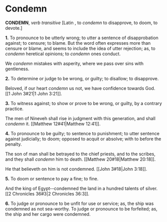 # Condemn

**CONDEMN**, _verb transitive_ \[Latin , to _condemn_ to disapprove, to doom, to devote.\]

**1.** To pronounce to be utterly wrong; to utter a sentence of disapprobation against; to censure; to blame. But the word often expresses more than censure or blame, and seems to include the idea of utter rejection; as, to _condemn_ heretical opinions; to _condemn_ ones conduct.

We _condemn_ mistakes with asperity, where we pass over sins with gentleness.

**2.** To determine or judge to be wrong, or guilty; to disallow; to disapprove.

Beloved, if our heart _condemn_ us not, we have confidence towards God. [[1 John 3#21|1 John 3:21]].

**3.** To witness against; to show or prove to be wrong, or guilty, by a contrary practice.

The men of Nineveh shall rise in judgment with this generation, and shall _condemn_ it. [[Matthew 12#41|Matthew 12:41]].

**4.** To pronounce to be guilty; to sentence to punishment; to utter sentence against judicially; to doom; opposed to acquit or absolve; with to before the penalty.

The son of man shall be betrayed to the chief priests, and to the scribes, and they shall _condemn_ him to death. [[Matthew 20#18|Matthew 20:18]].

He that believeth on him is not condemned. [[John 3#18|John 3:18]].

**5.** To doom or sentence to pay a fine; to fine.

And the king of Egypt--condemned the land in a hundred talents of silver. [[2 Chronicles 36#3|2 Chronicles 36:3]].

**6.** To judge or pronounce to be unfit for use or service; as, the ship was condemned as not sea-worthy. To judge or pronounce to be forfeited; as, the ship and her cargo were condemned.